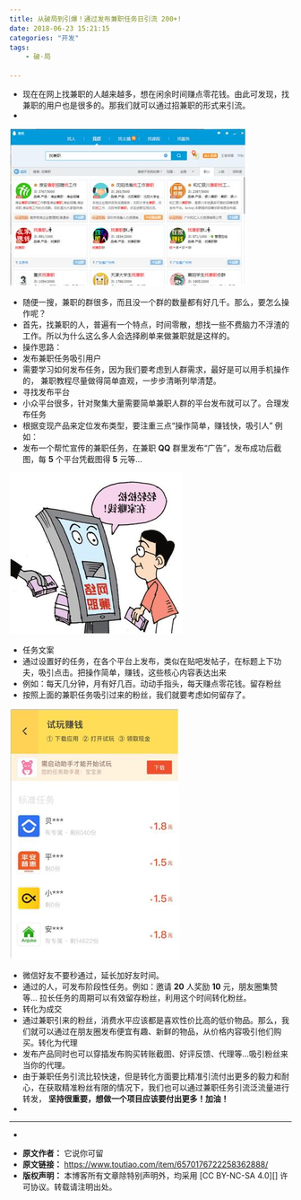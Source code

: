 ```yaml
---
title: 从破局到引爆！通过发布兼职任务日引流 200+!
date: 2018-06-23 15:21:15
categories: "开发"
tags:
	- 破·局

---
```


 *  现在在网上找兼职的人越来越多，想在闲余时间赚点零花钱。由此可发现，找兼职的用户也是很多的。那我们就可以通过招兼职的形式来引流。
 *  

![从破局到引爆！通过发布兼职任务日引流 200+!][200]

 *  随便一搜，兼职的群很多，而且没一个群的数量都有好几千。那么，要怎么操作呢？
 *  首先，找兼职的人，普遍有一个特点，时间零散，想找一些不费脑力不浮渣的工作。所以为什么这么多人会选择刷单来做兼职就是这样的。
 *  操作思路：
 *  发布兼职任务吸引用户
 *  需要学习如何发布任务，因为我们要考虑到人群需求，最好是可以用手机操作的， 兼职教程尽量做得简单直观，一步步清晰列举清楚。
 *  寻找发布平台
 *  小众平台很多，针对聚集大量需要简单兼职人群的平台发布就可以了。合理发布任务
 *  根据变现产品来定位发布类型，要注重三点“操作简单，赚钱快，吸引人” 例如：
 *  发布一个帮忙宣传的兼职任务，在兼职 **QQ** 群里发布“广告”，发布成功后截图，每 **5** 个平台凭截图得 **5** 元等...

![从破局到引爆！通过发布兼职任务日引流 200+!][200 1]

 *  任务文案
 *  通过设置好的任务，在各个平台上发布，类似在贴吧发帖子，在标题上下功夫，吸引点击。把操作简单，赚钱，这些核心内容表达出来
 *  例如：每天几分钟，月有好几百。动动手指头，每天赚点零花钱。留存粉丝
 *  按照上面的兼职任务吸引过来的粉丝，我们就要考虑如何留存了。

![从破局到引爆！通过发布兼职任务日引流 200+!][200 2]

 *  微信好友不要秒通过，延长加好友时间。
 *  通过的人，可发布阶段性任务。例如：邀请 **20** 人奖励 **10** 元，朋友圈集赞等... 拉长任务的周期可以有效留存粉丝，利用这个时间转化粉丝。
 *  转化为成交
 *  通过兼职引来的粉丝，消费水平应该都是喜欢性价比高的低价物品。那么，我们就可以通过在朋友圈发布便宜有趣、新鲜的物品，从价格内容吸引他们购买。转化为代理
 *  发布产品同时也可以穿插发布购买转账截图、好评反馈、代理等...吸引粉丝来当你的代理。
 *  由于兼职任务引流比较快速，但是转化方面要比精准引流付出更多的毅力和耐心，在获取精准粉丝有限的情况下，我们也可以通过兼职任务引流泛流量进行转发， **坚持很重要，想做一个项目应该要付出更多！加油！**
 *  

--------------------

 *  
    


[200]: static/resources/crawler/M6B2-ANFB-VVFZ.jpg
[200 1]: static/resources/crawler/VYRU-FZIV-FU7Z.jpg
[200 2]: static/resources/crawler/IYR3-UB3I-FUNQ.jpg
 *  **原文作者：** 它说你可留
 *  **原文链接：** https://www.toutiao.com/item/6570176722258362888/
 *  **版权声明：** 本博客所有文章除特别声明外，均采用 [CC BY-NC-SA 4.0][] 许可协议。转载请注明出处。

